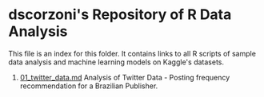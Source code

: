 # dscorzoni's Repository of R Data Analysis

This file is an index for this folder. It contains links to all R scripts of sample data analysis and machine learning models on Kaggle's datasets.

1. [01_twitter_data.md](01_twitter_data.md) Analysis of Twitter Data - Posting frequency recommendation for a Brazilian Publisher.